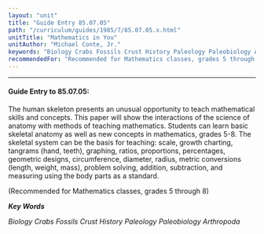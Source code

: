 ```yaml
---
layout: "unit"
title: "Guide Entry 85.07.05"
path: "/curriculum/guides/1985/7/85.07.05.x.html"
unitTitle: "Mathematics in You"
unitAuthor: "Michael Conte, Jr."
keywords: "Biology Crabs Fossils Crust History Paleology Paleobiology Arthropoda"
recommendedFor: "Recommended for Mathematics classes, grades 5 through 8"
---
```

<body>
<hr/>
<h4>
Guide Entry to 85.07.05:
</h4>
The human skeleton presents an unusual opportunity to teach mathematical skills and concepts. This paper will show the interactions of the science of anatomy with methods of teaching mathematics. Students can learn basic skeletal anatomy as well as new concepts in mathematics, grades 5-8. The skeletal system can be the basis for teaching: scale, growth charting, tangrams (hand, teeth), graphing, ratios, proportions, percentages, geometric designs, circumference, diameter, radius, metric conversions (length, weight, mass), problem solving, addition, subtraction, and measuring using the body parts as a standard.
<p>
(Recommended for Mathematics classes, grades 5 through 8)
</p>
<p>
<b>
<i>
Key Words
</i>
</b>
<br/>
</p>
<p>
<i>
Biology Crabs Fossils Crust History Paleology Paleobiology Arthropoda
</i>
</p>
</body>